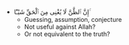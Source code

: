 - إِنَّ ٱلظَّنَّ لَا يُغْنِى مِنَ ٱلْحَقِّ شَيْـًٔا ۚ
    - Guessing, assumption, conjecture
    - Not useful against Allah?
    - Or not equivalent to the truth?

